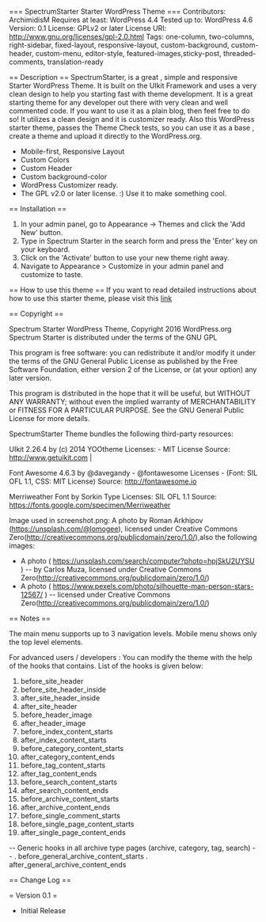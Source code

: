 === SpectrumStarter Starter WordPress Theme ===
Contributors: ArchimidisM
Requires at least: WordPress 4.4
Tested up to: WordPress 4.6
Version: 0.1
License: GPLv2 or later
License URI: http://www.gnu.org/licenses/gpl-2.0.html
Tags: one-column, two-columns, right-sidebar, fixed-layout, responsive-layout, custom-background, custom-header, custom-menu, editor-style, featured-images,sticky-post, threaded-comments, translation-ready

== Description ==
SpectrumStarter, is a great , simple and responsive Starter WordPress Theme. It is built on the UIkit Framework and uses a very clean design to help you starting fast with theme development. It is a great starting theme for any developer out there with very clean and well commented code. If you want to use it as a plain blog, then feel free to do so! It utilizes a clean design and it is customizer ready. Also this WordPress starter theme, passes the Theme Check tests, so you can use it as a base , create a theme and upload it directly to the WordPress.org.

* Mobile-first, Responsive Layout
* Custom Colors
* Custom Header
* Custom background-color
* WordPress Customizer ready.
* The GPL v2.0 or later license. :) Use it to make something cool.

== Installation ==

1. In your admin panel, go to Appearance -> Themes and click the 'Add New' button.
2. Type in Spectrum Starter in the search form and press the 'Enter' key on your keyboard.
3. Click on the 'Activate' button to use your new theme right away.
4. Navigate to Appearance > Customize in your admin panel and customize to taste.

== How to use this theme ==
 If you want to read detailed instructions about how to use this starter theme, please visit this [link](http://spectrumthemes.com/spectrum-starter/how-to-use-the-spectrumstarter-wordpress-theme/)

== Copyright ==

Spectrum Starter WordPress Theme, Copyright 2016 WordPress.org
Spectrum Starter is distributed under the terms of the GNU GPL

This program is free software: you can redistribute it and/or modify
it under the terms of the GNU General Public License as published by
the Free Software Foundation, either version 2 of the License, or
(at your option) any later version.

This program is distributed in the hope that it will be useful,
but WITHOUT ANY WARRANTY; without even the implied warranty of
MERCHANTABILITY or FITNESS FOR A PARTICULAR PURPOSE. See the
GNU General Public License for more details.

SpectrumStarter Theme bundles the following third-party resources:

UIkit 2.26.4 by (c) 2014 YOOtheme
Licenses: - MIT License
Source: http://www.getuikit.com |

Font Awesome 4.6.3 by @davegandy - @fontawesome
Licenses - (Font: SIL OFL 1.1, CSS: MIT License)
Source:  http://fontawesome.io

Merriweather Font by Sorkin Type
Licenses: SIL OFL 1.1
Source: https://fonts.google.com/specimen/Merriweather

Image used in screenshot.png: A photo by Roman Arkhipov (https://unsplash.com/@lomogee), licensed under Creative Commons Zero(http://creativecommons.org/publicdomain/zero/1.0/),also the following images:

- A photo ( https://unsplash.com/search/computer?photo=hpjSkU2UYSU ) -- by Carlos Muza, licensed under Creative Commons Zero(http://creativecommons.org/publicdomain/zero/1.0/)
- A photo ( https://www.pexels.com/photo/silhouette-man-person-stars-12567/ ) -- licensed under Creative Commons Zero(http://creativecommons.org/publicdomain/zero/1.0/)

== Notes ==

The main menu supports up to 3 navigation levels.
Mobile menu shows only the top level elements.

For advanced users / developers :
You can modify the theme with the help of the hooks that contains. List of the hooks is given below:

1. before_site_header
2. before_site_header_inside
3. after_site_header_inside
4. after_site_header
5. before_header_image
6. after_header_image
7. before_index_content_starts
8. after_index_content_starts
9. before_category_content_starts
10. after_category_content_ends
11. before_tag_content_starts
12. after_tag_content_ends
13. before_search_content_starts
14. after_search_content_ends
15. before_archive_content_starts
16. after_archive_content_ends
17. before_single_comment_starts
18. before_single_page_content_starts
19. after_single_page_content_ends

-- Generic hooks in all archive type pages (archive, category, tag, search) --
. before_general_archive_content_starts
. after_general_archive_content_ends


== Change Log ==

= Version 0.1 =
- Initial Release
